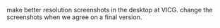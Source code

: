 make better resolution screenshots in the desktop at VICG.
change the screenshots when we agree on a final version.
